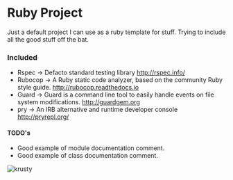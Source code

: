 # Ruby Project

Just a default project I can use as a ruby template for stuff. Trying to include all the good stuff off the bat.

### Included
* Rspec -> Defacto standard testing library http://rspec.info/
* Rubocop -> A Ruby static code analyzer, based on the community Ruby style guide. http://rubocop.readthedocs.io  
* Guard -> Guard is a command line tool to easily handle events on file system modifications. http://guardgem.org
* pry -> An IRB alternative and runtime developer console http://pryrepl.org/  

#### TODO's
* Good example of module documentation comment.  
* Good example of class documentation comment.

![krusty](https://frinkiac.com/meme/S04E22/1273638.jpg?b64lines=SEVSRSdTIFRIQVQgUlVCWS1TVFVEREVECiBDTE9XTiBOT1NFIFlPVSBPUkRFUkVELAogS1JVU1RZLg==)
